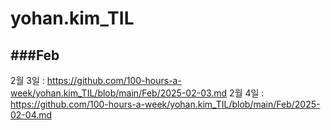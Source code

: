 # yohan.kim_TIL

###Feb
---
2월 3일 : https://github.com/100-hours-a-week/yohan.kim_TIL/blob/main/Feb/2025-02-03.md
2월 4일 : https://github.com/100-hours-a-week/yohan.kim_TIL/blob/main/Feb/2025-02-04.md